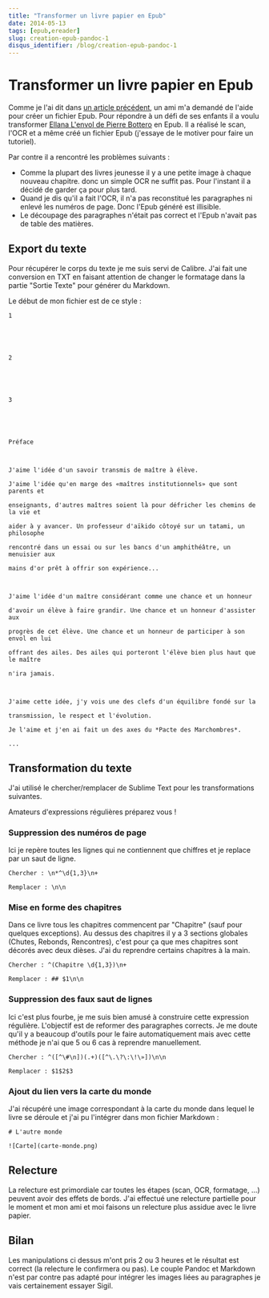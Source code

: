 ```yaml
---
title: "Transformer un livre papier en Epub"
date: 2014-05-13
tags: [epub,ereader]
slug: creation-epub-pandoc-1
disqus_identifier: /blog/creation-epub-pandoc-1
---
```

# Transformer un livre papier en Epub

Comme je l'ai dit dans [un article précédent](/blog/creation-epub-pandoc), un ami m'a demandé de l'aide pour créer un fichier Epub. Pour répondre à un défi de ses enfants il a voulu transformer [Ellana L'envol de Pierre Bottero](http://fr.wikipedia.org/wiki/Ellana_l%27envol) en Epub. Il a réalisé le scan, l'OCR et a même créé un fichier Epub (j'essaye de le motiver pour faire un tutoriel).

Par contre il a rencontré les problèmes suivants :

 * Comme la plupart des livres jeunesse il y a une petite image à chaque nouveau chapitre. donc un simple OCR ne suffit pas. Pour l'instant il a décidé de garder ça pour plus tard.
 * Quand je dis qu'il a fait l'OCR, il n'a pas reconstitué les paragraphes ni enlevé les numéros de page. Donc l'Epub généré est illisible.
 * Le découpage des paragraphes n'était pas correct et l'Epub n'avait pas de table des matières.

## Export du texte

Pour récupérer le corps du texte je me suis servi de Calibre. J'ai fait une conversion en TXT en faisant attention de changer le formatage dans la partie "Sortie Texte" pour générer du Markdown.

Le début de mon fichier est de ce style :

```
1 





2 





3 





Préface 



J'aime l'idée d'un savoir transmis de maître à élève. 

J'aime l'idée qu'en marge des «maîtres institutionnels» que sont parents et 

enseignants, d'autres maîtres soient là pour défricher les chemins de la vie et 

aider à y avancer. Un professeur d'aïkido côtoyé sur un tatami, un philosophe 

rencontré dans un essai ou sur les bancs d'un amphithéâtre, un menuisier aux 

mains d'or prêt à offrir son expérience... 



J'aime l'idée d'un maître considérant comme une chance et un honneur 

d'avoir un élève à faire grandir. Une chance et un honneur d'assister aux 

progrès de cet élève. Une chance et un honneur de participer à son envol en lui 

offrant des ailes. Des ailes qui porteront l'élève bien plus haut que le maître 

n'ira jamais. 



J'aime cette idée, j'y vois une des clefs d'un équilibre fondé sur la 

transmission, le respect et l'évolution. 

Je l'aime et j'en ai fait un des axes du *Pacte des Marchombres*. 

...
```

## Transformation du texte

J'ai utilisé le chercher/remplacer de Sublime Text pour les transformations suivantes.

Amateurs d'expressions régulières préparez vous !

### Suppression des numéros de page

Ici je repère toutes les lignes qui ne contiennent que chiffres et je replace par un saut de ligne.

```
Chercher : \n*^\d{1,3}\n+

Remplacer : \n\n
```

### Mise en forme des chapitres

Dans ce livre tous les chapitres commencent par "Chapitre" (sauf pour quelques exceptions). Au dessus des chapitres il y a 3 sections globales (Chutes, Rebonds, Rencontres), c'est pour ça que mes chapitres sont décorés avec deux dièses. J'ai du reprendre certains chapitres à la main.

```
Chercher : ^(Chapitre \d{1,3})\n+

Remplacer : ## $1\n\n
```

### Suppression des faux saut de lignes

Ici c'est plus fourbe, je me suis bien amusé à construire cette expression régulière. L'objectif est de reformer des paragraphes corrects. Je me doute qu'il y a beaucoup d'outils pour le faire automatiquement mais avec cette méthode je n'ai que 5 ou 6 cas à reprendre manuellement.

```
Chercher : ^([^\#\n])(.+)([^\.\?\:\!\»])\n\n

Remplacer : $1$2$3 
```

### Ajout du lien vers la carte du monde

J'ai récupéré une image correspondant à la carte du monde dans lequel le livre se déroule et j'ai pu l'intégrer dans mon fichier Markdown :

```
# L'autre monde

![Carte](carte-monde.png)
```

## Relecture

La relecture est primordiale car toutes les étapes (scan, OCR, formatage, ...) peuvent avoir des effets de bords. J'ai effectué une relecture partielle pour le moment et mon ami et moi faisons un relecture plus assidue avec le livre papier.

## Bilan

Les manipulations ci dessus m'ont pris 2 ou 3 heures et le résultat est correct (la relecture le confirmera ou pas). Le couple Pandoc et Markdown n'est par contre pas adapté pour intégrer les images liées au paragraphes je vais certainement essayer Sigil.